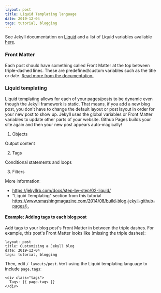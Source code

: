 ```yaml
---
layout: post
title: Liquid Templating language
date: 2019-12-04
tags: tutorial, blogging
---
```


See Jekyll documentation on [Liquid](https://jekyllrb.com/docs/liquid/) and a list of Liquid variables available [here](https://jekyllrb.com/docs/variables/).

### Front Matter

Each post should have something called Front Matter at the top between triple-dashed lines. These are predefined/custom variables such as the title or date. [Read more from the documentation.](https://jekyllrb.com/docs/front-matter/)

### Liquid templating

Liquid templating allows for each of your pages/posts to be dynamic even though the Jekyll framework is static. That means, if you add a new blog post, you don't have to change the default layout or post layout in order for your new post to show up. Jekyll uses the global variables or Front Matter variables to update other parts of your website. Github Pages builds your site again and then your new post appears auto-magically!

1. Objects 

Output content

2. Tags

Conditional statements and loops

3. Filters

More information: 
* <https://jekyllrb.com/docs/step-by-step/02-liquid/>
* "Liquid Templating" section from this tutorial <https://www.smashingmagazine.com/2014/08/build-blog-jekyll-github-pages/).>

#### Example: Adding tags to each blog post

Add tags to your blog post's Front Matter in between the triple dashes. For example, this post's Front Matter looks like (missing the triple dashes):

```
layout: post
title: Customizing a Jekyll blog
date: 2019-12-04
tags: tutorial, blogging
```

Then, edit `/_layouts/post.html` using the Liquid templating language to include `page.tags`:

```
<div class="tags">
  Tags: {{ page.tags }}
</div>
```
